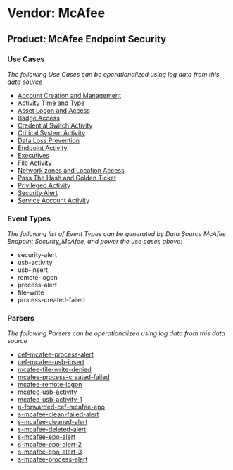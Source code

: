 Vendor: McAfee
==============
Product: McAfee Endpoint Security
---------------------------------

### Use Cases

_The following Use Cases can be operationalized using log data from this data source_

* [Account Creation and Management](../UseCases/usecase_account_creation_and_management.md)
* [Activity Time  and Type](../UseCases/usecase_activity_time__and_type.md)
* [Asset Logon and Access](../UseCases/usecase_asset_logon_and_access.md)
* [Badge Access](../UseCases/usecase_badge_access.md)
* [Credential Switch Activity](../UseCases/usecase_credential_switch_activity.md)
* [Critical System Activity](../UseCases/usecase_critical_system_activity.md)
* [Data Loss Prevention](../UseCases/usecase_data_loss_prevention.md)
* [Endpoint Activity](../UseCases/usecase_endpoint_activity.md)
* [Executives](../UseCases/usecase_executives.md)
* [File Activity](../UseCases/usecase_file_activity.md)
* [Network zones and Location Access](../UseCases/usecase_network_zones_and_location_access.md)
* [Pass The Hash and Golden Ticket](../UseCases/usecase_pass_the_hash_and_golden_ticket.md)
* [Privileged Activity](../UseCases/usecase_privileged_activity.md)
* [Security Alert](../UseCases/usecase_security_alert.md)
* [Service Account Activity](../UseCases/usecase_service_account_activity.md)


### Event Types

_The following list of Event Types can be generated by Data Source McAfee Endpoint Security_McAfee, and power the use cases above:_

- security-alert
- usb-activity
- usb-insert
- remote-logon
- process-alert
- file-write
- process-created-failed


### Parsers

_The following Parsers can be operationalized using log data from this data source_

* [cef-mcafee-process-alert](../Parsers/parserContent_cef-mcafee-process-alert.md)
* [cef-mcafee-usb-insert](../Parsers/parserContent_cef-mcafee-usb-insert.md)
* [mcafee-file-write-denied](../Parsers/parserContent_mcafee-file-write-denied.md)
* [mcafee-process-created-failed](../Parsers/parserContent_mcafee-process-created-failed.md)
* [mcafee-remote-logon](../Parsers/parserContent_mcafee-remote-logon.md)
* [mcafee-usb-activity](../Parsers/parserContent_mcafee-usb-activity.md)
* [mcafee-usb-activity-1](../Parsers/parserContent_mcafee-usb-activity-1.md)
* [n-forwarded-cef-mcafee-epo](../Parsers/parserContent_n-forwarded-cef-mcafee-epo.md)
* [s-mcafee-clean-failed-alert](../Parsers/parserContent_s-mcafee-clean-failed-alert.md)
* [s-mcafee-cleaned-alert](../Parsers/parserContent_s-mcafee-cleaned-alert.md)
* [s-mcafee-deleted-alert](../Parsers/parserContent_s-mcafee-deleted-alert.md)
* [s-mcafee-epo-alert](../Parsers/parserContent_s-mcafee-epo-alert.md)
* [s-mcafee-epo-alert-2](../Parsers/parserContent_s-mcafee-epo-alert-2.md)
* [s-mcafee-epo-alert-3](../Parsers/parserContent_s-mcafee-epo-alert-3.md)
* [s-mcafee-process-alert](../Parsers/parserContent_s-mcafee-process-alert.md)

